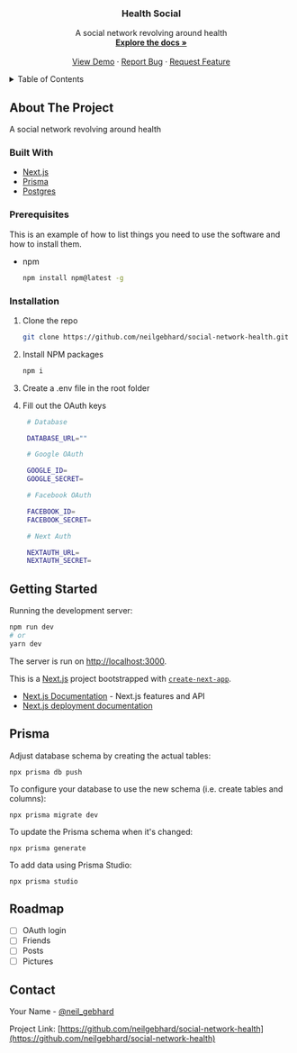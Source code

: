 <h3 align="center">Health Social</h3>

  <p align="center">
    A social network revolving around health
    <br />
    <a href="https://github.com/neilgebhard/social-network-health"><strong>Explore the docs »</strong></a>
    <br />
    <br />
    <a href="#">View Demo</a>
    ·
    <a href="https://github.com/neilgebhard/social-network-health/issues">Report Bug</a>
    ·
    <a href="https://github.com/neilgebhard/social-network-health/issues">Request Feature</a>
  </p>
</div>

<!-- TABLE OF CONTENTS -->
<details>
  <summary>Table of Contents</summary>
  <ol>
    <li>
      <a href="#about-the-project">About The Project</a>
      <ul>
        <li><a href="#built-with">Built With</a></li>
      </ul>
    </li>
    <li>
      <a href="#getting-started">Getting Started</a>
      <ul>
        <li><a href="#prerequisites">Prerequisites</a></li>
        <li><a href="#installation">Installation</a></li>
      </ul>
    </li>
    <li><a href="#roadmap">Roadmap</a></li>
    <li><a href="#contact">Contact</a></li>
  </ol>
</details>

<!-- ABOUT THE PROJECT -->

## About The Project

A social network revolving around health

### Built With

- [Next.js](https://nextjs.org/)
- [Prisma](https://www.prisma.io/)
- [Postgres](https://www.postgresql.org/)

<!-- GETTING STARTED -->

### Prerequisites

This is an example of how to list things you need to use the software and how to install them.

- npm
  ```sh
  npm install npm@latest -g
  ```

### Installation

1. Clone the repo
   ```sh
   git clone https://github.com/neilgebhard/social-network-health.git
   ```
2. Install NPM packages
   ```sh
   npm i
   ```
3. Create a .env file in the root folder
4. Fill out the OAuth keys

   ```sh
    # Database

    DATABASE_URL=""

    # Google OAuth

    GOOGLE_ID=
    GOOGLE_SECRET=

    # Facebook OAuth

    FACEBOOK_ID=
    FACEBOOK_SECRET=

    # Next Auth

    NEXTAUTH_URL=
    NEXTAUTH_SECRET=
   ```

## Getting Started

Running the development server:

```bash
npm run dev
# or
yarn dev
```

The server is run on [http://localhost:3000](http://localhost:3000).

This is a [Next.js](https://nextjs.org/) project bootstrapped with [`create-next-app`](https://github.com/vercel/next.js/tree/canary/packages/create-next-app).

- [Next.js Documentation](https://nextjs.org/docs) - Next.js features and API
- [Next.js deployment documentation](https://nextjs.org/docs/deployment)

## Prisma

Adjust database schema by creating the actual tables:

`npx prisma db push`

To configure your database to use the new schema (i.e. create tables and columns):

`npx prisma migrate dev`

To update the Prisma schema when it's changed:

`npx prisma generate`

To add data using Prisma Studio:

`npx prisma studio`

<!-- ROADMAP -->

## Roadmap

- [ ] OAuth login
- [ ] Friends
- [ ] Posts
- [ ] Pictures

## Contact

Your Name - [@neil_gebhard](https://twitter.com/neil_gebhard)

Project Link: [https://github.com/neilgebhard/social-network-health](https://github.com/neilgebhard/social-network-health)
